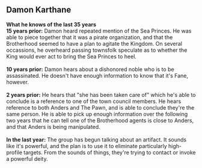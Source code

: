 ## Damon Karthane

<b>What he knows of the last 35 years</b></br>
<b>15 years prior:</b> Damon heard repeated mention of the Sea Princes.  He was able to piece together that it was a pirate organization, and that the Brotherhood seemed to have a plan to agitate the Kingdom.  On several occassions, he overheard passing townsfolk speculate as to whether the King would ever act to bring the Sea Princes to heel.</br>
</br>
<b>10 years prior:</b> Damon hears about a dishonored noble who is to be assassinated.  He doesn't have enough information to know that it's Fane, however.</br>
</br>
<b>2 years prior:</b> He hears that "she has been taken care of" which he's able to conclude is a reference to one of the town council members.  He hears reference to both Anders and The Pawn, and is able to conclude they're the same person.  He is able to pick up enough information over the following two years that he can tell one of the Brotherhood agents is close to Anders, and that Anders is being manipulated.</br>
</br>
<b>In the last year:</b> The group has begun talking about an artifact.  It sounds like it's powerful, and the plan is to use it to eliminate particularly high-profile targets.  From the sounds of things, they're trying to contact or invoke a powerful deity.</br>
